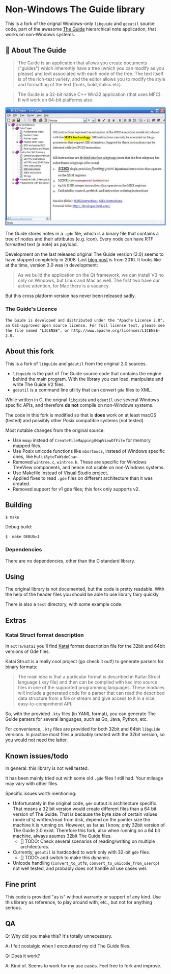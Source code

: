 # Non-Windows The Guide library

This is a fork of the orignal Windows-only `libguide` and `gdeutil` source code, part of the awesome [The Guide](https://theguide.sourceforge.net/index.html) hierarchical note application, that works on non-Windows systems.

## 📘 About The Guide

>The Guide is an application that allows you create documents ("guides") which inherently have a tree (which you can modify as you please) and text associated with each node of the tree. The text itself is of the rich-text variety, and the editor allows you to modify the style and formatting of the text (fonts, bold, italics etc).

>The Guide is a 32-bit native C++ Win32 application (that uses MFC). It will work on 64-bit platforms also.

![winguide](winguide-screenshot.jpeg)

The Guide stores notes in a `.gde` file, which is a binary file that contains a tree of nodes and their attributes (e.g. icon). Every node can have RTF formatted text (a note) as payload.

Development on the last released original The Guide version (2.0) seems to have stopped completely in 2008. Last [blog post](http://buildingtheguide.blogspot.com/) is from 2010. It looks like at the time, version 3.0 was in development:

>As we build the application on the Qt framework, we can install V3 no only on Windows, but Linux and Mac as well. The first two have our active attention, for Mac there is a vacancy.

But this cross platform version has never been released sadly.

### The Guide's Licence

```
The Guide is developed and distributed under the "Apache License 2.0",
an OSI-approved open source license. For full license text, please see
the file named "LICENSE", or http://www.apache.org/licenses/LICENSE-2.0.
```

## About this fork

This is a fork of `libguide` and `gdeutil` from the original 2.0 sources.

- `libguide` is the part of The Guide source code that contains the engine behind the main program. 
With the library you can load, manipulate and write The Guide V2 files.
- `gdeutil` is a command line utility that can convert `gde` files to XML.

While written in C, the orignal `libguide` and `gdeutil` use several Windows specific APIs, and therefore **do not** compile on non-Windows systems.

The code in this fork is modified so that is **does** work on at least macOS (tested) and possibly other Posix compatible systems (not tested).

Most notable changes from the original source:

- Use `mmap` instead of `CreateFileMapping`/`MapViewOfFile` for memory mapped files.
- Use Posix unicode functions like `mbsrtowcs`, instead of Windows specific ones, like `MultiByteToWideChar`.
- Removed `wintree.c`, `wintree.h`. These are specific for Windows TreeView components, and hence not usable on non-Windows systems.
- Use Makefile instead of Visual Studio project.
- Applied fixes to read `.gde` files on different architecture than it was created.
- Removed support for v1 gde files; this fork only supports v2.

## Building

    $ make

Debug build:

    $  make DEBUG=1
    
### Dependencies

There are no dependencies, other than the C standard library.

## Using

The original library is not documented, but the code is pretty readable.
With the help of the header files you should be able to use library fairy quickly

There is also a `test` directory, with some example code.

## Extras

### Katai Struct format description

In `extra/katai` you'll find [Katai](https://kaitai.io/) format description file for the 32bit and 64bit versions
of Gde files.

Katai Struct is a really cool project (go check it out!) to generate parsers for binary formats:

>The main idea is that a particular format is described in Kaitai Struct language (.ksy file) and then can be compiled with ksc into source files in one of the supported programming languages. These modules will include a generated code for a parser that can read the described data structure from a file or stream and give access to it in a nice, easy-to-comprehend API.

So, with the provided `.kty` files (in YAML format), you can generate The Guide parsers for several languages, such as Go, Java, Python, etc.

For convenience, `.kty` files are provided for both 32bit and 64bit `libguide` versions. In practice most files a probably created with the 32bit version, so you would not need the latter.

## Known issues/todo

In general: this library is not well tested. 

It has been mainly tried out with some old `.gde` files I still had. Your mileage may vary with other files.

Specific issues worth mentioning:

- Unfortunately in the original code, `gde` output is architecture specific. That means a 32 bit version would
create different files than a 64 bit version of The Guide. That is because the byte size of certain values (node id's) written/read from disk, depend on the pointer size the machine it is running on. However, as far as I know, only 32bit version of The Guide 2.0 exist. Therefore this fork, also when running on a 64 bit machine, always asumes 32bit The Guide files.
    - [] TODO: Check several scenarios of reading/writing on multiple architectures.
- Currently, `gdeutil` is hardcoded to work only with 32-bit `gde` files. 
    - [] TODO: add switch to make this dynamic.
- Unicode handling (`convert_to_utf8`, `convert_to_unicode_from_usercp`) not well tested, and probably does not handle all use cases wel.

## Fine print

This code is provided "as is" without warranty or support of any kind.
Use this library as reference, to play around with, etc., but not for anything serious.

## QA

Q: Why did you make this? It's totally unnecessary.

A: I felt nostalgic when I encoutered my old The Guide files.

Q: Does it work?

A: Kind of. Seems to work for my use cases. Feel free to fork and improve.



